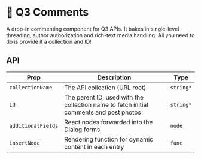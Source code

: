 # 🙊 Q3 Comments

A drop-in commenting component for Q3 APIs. It bakes in
single-level threading, author authorization and rich-text
media handling. All you need to do is provide it a
collection and ID!

## API

| Prop               | Description                                                                            | Type      |
| ------------------ | -------------------------------------------------------------------------------------- | --------- |
| `collectionName`   | The API collection (URL root).                                                         | `string*` |
| `id`               | The parent ID, used with the collection name to fetch initial comments and post photos | `string*` |
| `additionalFields` | React nodes forwarded into the Dialog forms                                            | `node`    |
| `insertNode`       | Rendering function for dynamic content in each entry                                   | `func`    |
